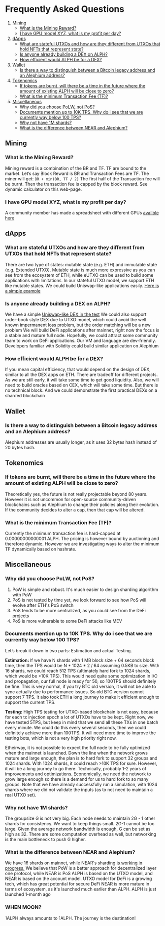 # Frequently Asked Questions

1. [Mining](#mining)
    - [What is the Mining Reward?](#what-is-the-mining-reward)
    - [I have GPU model XYZ, what is my profit per day?](#i-have-gpu-model-xyz-what-is-my-profit-per-day)
2. [dApps](#dapps)
    - [What are stateful UTXOs and how are they different from UTXOs that hold NFTs that represent state?](#what-are-stateful-utxos-and-how-are-they-different-from-utxos-that-hold-nfts-that-represent-state)
    - [Is anyone already building a DEX on ALPH?](#is-anyone-already-building-a-dex-on-alph)
    - [How efficient would ALPH be for a DEX?](#how-efficient-would-alph-be-for-a-dex)
3. [Wallet](#wallet)
    - [Is there a way to distinguish between a Bitcoin legacy address and an Alephium address?](#is-there-a-way-to-distinguish-between-a-bitcoin-legacy-address-and-an-alephium-address)
4. [Tokenomics](#tokenomics)
    - [If tokens are burnt, will there be a time in the future where the amount of existing ALPH will be close to zero?](#if-tokens-are-burnt-will-there-be-a-time-in-the-future-where-the-amount-of-existing-alph-will-be-close-to-zero)
    - [What is the minimum Transaction Fee (TF)?](#what-is-the-minimum-transaction-fee-tf)
5. [Miscellaneous](#miscellaneous)
    - [Why did you choose PoLW, not PoS?](#why-did-you-choose-polw-not-pos)
    - [Documents mention up to 10K TPS. Why do i see that we are currently way below 100 TPS?](#documents-mention-up-to-10k-tps-why-do-i-see-that-we-are-currently-way-below-100-tps)
    - [Why not have 1M shards?](#why-not-have-1m-shards)
    - [What is the difference between NEAR and Alephium?](#what-is-the-difference-between-near-and-alephium)

## Mining

### What is the Mining Reward?
Mining reward is a combination of the BR and TF. TF are bound to the market.
Let’s say Block Reward is BR and Transaction Fees are TF. The miner will get: 
`BR + min(BR, TF / 2)`
The first half of the Transaction fee will be burnt. Then the transaction fee is capped by the block reward. See dynamic calculator on this web-page.

### I have GPU model XYZ, what is my profit per day?
A community member has made a spreadsheet with different GPUs [availble here](https://docs.google.com/spreadsheets/d/10eUjwGU-Kmw1XM1dDOKfdscOeShakSnjcBGzBT46rmc/)

## dApps

### What are stateful UTXOs and how are they different from UTXOs that hold NFTs that represent state?
There are two type of states: mutable state (e.g. ETH) and immutable state (e.g. Extended UTXO). Mutable state is much more expressive as you can see from the ecosystem of ETH, while eUTXO can be used to build some applications with limitations. In our stateful UTXO model, we support ETH like mutable states. We could build Uniswap-like applications easily. [Here is a simple example](https://github.com/alephium/alephium/blob/master/app/src/it/scala/org/alephium/app/SmartContractTest.scala#L122-L153)

### Is anyone already building a DEX on ALPH?
We have a simple [Uniswap-like DEX in the test](https://github.com/alephium/alephium/blob/master/app/src/it/scala/org/alephium/app/SmartContractTest.scala#L142-L170)
We could also support order-book style DEX due to UTXO model, which could avoid the well known impermanent loss problem, but the order matching will be a new problem
We will build DeFi applications after mainnet, right now the focus is a stable and mature full node. Hopefully, we could attract some community team to work on DeFi applications. Our VM and language are dev-friendly. Developers familiar with Solidity could build similar application on Alephium

### How efficient would ALPH be for a DEX?
If you mean capital efficiency, that would depend on the design of DEX, similar to all the DEX apps on ETH. There are tradeoff for different projects.
As we are still early, it will take some time to get good liquidity. Also, we will need to build oracles based on CEX, which will take some time. But there is no technical block. And we could demonstrate the first practical DEXs on a sharded blockchain

## Wallet

### Is there a way to distinguish between a Bitcoin legacy address and an Alephium address?
Alephium addresses are usually longer, as it uses 32 bytes hash instead of 20 bytes hash.

## Tokenomics
 
### If tokens are burnt, will there be a time in the future where the amount of existing ALPH will be close to zero?
Theoretically yes, the future is not really projectable beyond 80 years. However it is not uncommon for open-source community-driven blockchains such as Alephium to change their policies along their evolution. If the community decides to alter a cap, then that cap will be altered.

### What is the minimum Transaction Fee (TF)?
Currently the minimum transaction fee is hard-capped at 0.00000000000001 ALPH. The pricing is however bound by auctioning and therefore dynamic. However we are investigating ways to alter the minimum TF dynamically based on hashrate.

## Miscellaneous

### Why did you choose PoLW, not PoS?
1. PoW is simple and robust. It's much easier to design sharding algorithm with PoW
2. PoS is not tested by time yet, we look forward to see how PoS will evolve after ETH's PoS switch
3. PoS tends to be more centralized, as you could see from the DeFi projects
4. PoS is more vulnerable to some DeFi attacks like MEV

### Documents mention up to 10K TPS. Why do i see that we are currently way below 100 TPS?

Let’s break it down in two parts: Estimation and actual Testing. 

**Estimation:** If we have N shards with 1 MB block size + 64 seconds block time, then the TPS would be N * 1024 * 2 / 64 assuming 0.5KB tx size. With 16 shards, we could reach 512 TPS (ultimately hard fork to 1024 shards, which would be >10K TPS). This would need quite some optimization in I/O and propagation, our full node is ready for 50, so 100TPS should definitely be fine. This is very normal, if you try BTC old version, it will not be able to sync actually due to performance issues. So old BTC version cannot support 7 TPS. It also took ETH a long journey to make it efficient enough to support the current TPS.
 
**Testing:** High TPS testing for UTXO-based blockchain is not easy, because for each tx injection epoch a lot of UTXOs have to be kept. Right now, we have tested 5TPS, but keep in mind that we send all these TXs in one batch every minute. We could do this every several seconds, then we could definitely achieve more than 100TPS. It will need more time to improve the testing bots, which is not a very high priority right now. 
 
Etheirway, it is not possible to expect the full node to be fully optimized when the mainnet is launched. Down the line when the network grows mature and large enough, the plan is to hard fork to support 32 groups and 1024 shards. With 1024 shards, it could reach >10K TPS for sure. However, it will be a long journey to go there. Technically, probably 1-2 years of improvements and optimizations. Economically, we need the network to grow large enough so there is a demand for us to hard fork to so many groups. Note that we have already successfully run a simulation, with 1024 shards where we did not validate the inputs (as to not need to maintain a real UTXO set). 

### Why not have 1M shards? 
The groupsize G is not very big. Each node needs to maintain 2G - 1 other shards for consistency. We want to keep things small. 2G-1 cannot be too large. Given the average network bandwidth is enough, G can be set as high as 32. There are some computation overhead as well, but networking is the main bottleneck to push G higher.

### What is the difference between NEAR and Alephium?
We have 16 shards on mainnet, while NEAR's sharding [is working in progress.](https://near.org/blog/near-launches-simple-nightshade-the-first-step-towards-a-sharded-blockchain/)
We believe that PoW is a better approach for decentralized layer one protocol, while NEAR is PoS
ALPH is based on the UTXO model, and NEAR is based on the account model. UTXO model for DeFi is a growing tech, which has great potential for secure DeFi
NEAR is more mature in terms of ecosystem, as it's  launched much earlier than ALPH. ALPH is just launched 1-month ago

### WHEN MOON?
1ALPH always amounts to 1ALPH. The journey is the destination!
